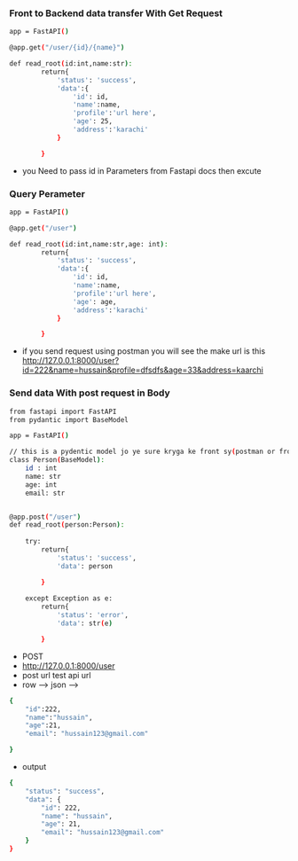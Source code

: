 

### Front to Backend data transfer With Get Request
```bash
app = FastAPI()

@app.get("/user/{id}/{name}")

def read_root(id:int,name:str):
        return{
            'status': 'success',
            'data':{
                'id': id,
                'name':name,
                'profile':'url here',
                'age': 25,
                'address':'karachi'
            }

        }
```
* you Need to pass id in Parameters from Fastapi docs then excute        


### Query Perameter 
```bash
app = FastAPI()

@app.get("/user")

def read_root(id:int,name:str,age: int):
        return{
            'status': 'success',
            'data':{
                'id': id,
                'name':name,
                'profile':'url here',
                'age': age,
                'address':'karachi'
            }

        }
```
* if you send request using postman you will see the make url is this http://127.0.0.1:8000/user?id=222&name=hussain&profile=dfsdfs&age=33&address=kaarchi


### Send data With post request in Body
```bash
from fastapi import FastAPI
from pydantic import BaseModel

app = FastAPI()

// this is a pydentic model jo ye sure kryga ke front sy(postman or frontend) body me jo data aeyga usmy ye kesy value hongi 
class Person(BaseModel):
    id : int
    name: str
    age: int
    email: str


@app.post("/user")
def read_root(person:Person):
    
    try:
        return{
            'status': 'success',
            'data': person

        }
        
    except Exception as e:
        return{
            'status': 'error',
            'data': str(e)

        }
```
* POST
* http://127.0.0.1:8000/user
* post url test api url 
* row --> json --> 
```bash
{
    "id":222,
    "name":"hussain",
    "age":21,
    "email": "hussain123@gmail.com"

}
```
* output
```bash
{
    "status": "success",
    "data": {
        "id": 222,
        "name": "hussain",
        "age": 21,
        "email": "hussain123@gmail.com"
    }
}
```